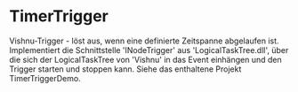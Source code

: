 # TimerTrigger
Vishnu-Trigger - löst aus, wenn eine definierte Zeitspanne abgelaufen ist.
Implementiert die Schnittstelle 'INodeTrigger' aus 'LogicalTaskTree.dll', über die sich der LogicalTaskTree
von 'Vishnu' in das Event einhängen und den Trigger starten und stoppen kann.
Siehe das enthaltene Projekt TimerTriggerDemo.
